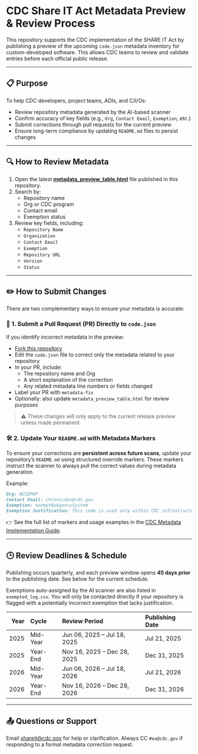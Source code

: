 # CDC Share IT Act Metadata Preview & Review Process

This repository supports the CDC implementation of the SHARE IT Act by publishing a preview of the upcoming `code.json` metadata inventory for custom-developed software. This allows CDC teams to review and validate entries before each official public release.

---

## 📋 Purpose

To help CDC developers, project teams, ADIs, and C/I/Os:
- Review repository metadata generated by the AI-based scanner
- Confirm accuracy of key fields (e.g., `Org`, `Contact Email`, `Exemption`, etc.)
- Submit corrections through pull requests for the current preview
- Ensure long-term compliance by updating `README.md` files to persist changes

---

## 🔍 How to Review Metadata

1. Open the latest **[metadata_preview_table.html](review.html)** file published in this repository.
2. Search by:
   - Repository name
   - Org or CDC program
   - Contact email
   - Exemption status
3. Review key fields, including:
   - `Repository Name`
   - `Organization`
   - `Contact Email`
   - `Exemption`
   - `Repository URL`
   - `Version`
   - `Status`

---

## ✏️ How to Submit Changes

There are two complementary ways to ensure your metadata is accurate:

### 📝 1. Submit a Pull Request (PR) Directly to `code.json`

If you identify incorrect metadata in the preview:
- [Fork this repository](./CONTRIBUTING_MetadataFix_PR.md)
- Edit the `code.json` file to correct only the metadata related to your repository
- In your PR, include:
  - The repository name and Org
  - A short explanation of the correction
  - Any related metadata line numbers or fields changed
- Label your PR with `metadata-fix`
- Optionally: also update `metadata_preview_table.html` for review purposes

> ⚠️ These changes will only apply to the current release preview unless made permanent.

### 🛠️ 2. Update Your `README.md` with Metadata Markers

To ensure your corrections are **persistent across future scans**, update your repository’s `README.md` using structured override markers. These markers instruct the scanner to always pull the correct values during metadata generation.

Example:

```md
Org: NCCDPHP  
Contact Email: chronicdev@cdc.gov  
Exemption: exemptByAgencySystem  
Exemption Justification: This code is used only within CDC infrastructure and is not reusable externally.  
```

👉 See the full list of markers and usage examples in the [CDC Metadata Implementation Guide](https://docs.cdc.gov/docs/ea/codeshare/implementation-guide#readmemd-override-optional-markers).

---

## 🕒 Review Deadlines & Schedule

Publishing occurs quarterly, and each preview window opens **45 days prior** to the publishing date. See below for the current schedule.

Exemptions auto-assigned by the AI scanner are also listed in `exempted_log.csv`. You will only be contacted directly if your repository is flagged with a potentially incorrect exemption that lacks justification.

|   Year | Cycle    | Review Period               | Publishing Date   |
|-------:|:---------|:----------------------------|:------------------|
|   2025 | Mid-Year | Jun 06, 2025 – Jul 18, 2025 | Jul 21, 2025      |
|   2025 | Year-End | Nov 16, 2025 – Dec 28, 2025 | Dec 31, 2025      |
|   2026 | Mid-Year | Jun 06, 2026 – Jul 18, 2026 | Jul 21, 2026      |
|   2026 | Year-End | Nov 16, 2026 – Dec 28, 2026 | Dec 31, 2026      |
---

## 📤 Questions or Support

Email [shareit@cdc.gov](mailto:shareit@cdc.gov?subject=Feedback) for help or clarification. Always CC `#ea@cdc.gov` if responding to a formal metadata correction request.
